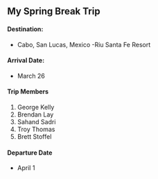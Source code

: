 ## My Spring Break Trip

#### Destination:
- Cabo, San Lucas, Mexico
  -Riu Santa Fe Resort

#### Arrival Date:
* March 26

#### Trip Members
1. George Kelly
2. Brendan Lay
3. Sahand Sadri
4. Troy Thomas
5. Brett Stoffel

#### Departure Date
* April 1
